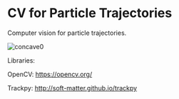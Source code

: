 # CV for Particle Trajectories
Computer vision for particle trajectories.

![concave0](https://github.com/xli2522/CV-particle-trajectory/blob/master/test_video/concave0.png?raw=true)

Libraries:

OpenCV: https://opencv.org/

Trackpy: http://soft-matter.github.io/trackpy
